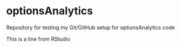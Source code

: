 # optionsAnalytics
Repository for testing my Git/GitHub setup for optionsAnalytics code

This is a line from RStudio